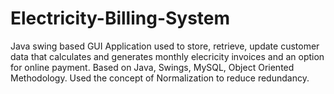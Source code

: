 # Electricity-Billing-System

 Java swing based GUI Application used to store, retrieve, update customer data that calculates and generates monthly elecricity invoices and an option for online payment.
 Based on Java, Swings, MySQL, Object Oriented Methodology.
 Used the concept of Normalization to reduce redundancy.
